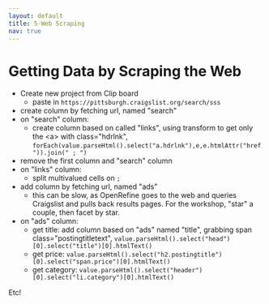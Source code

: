 ```yaml
---
layout: default
title: 5-Web Scraping
nav: true
---
```


# Getting Data by Scraping the Web

- Create new project from Clip board
    - paste in `https://pittsburgh.craigslist.org/search/sss`
- create column by fetching url, named "search"
- on "search" column:
  - create column based on called "links", using transform to get only the \<a\> with class="hdrlnk", `forEach(value.parseHtml().select("a.hdrlnk"),e,e.htmlAttr("href")).join(" ; ")`
- remove the first column and "search" column
- on "links" column:
  - split multivalued cells on `;`
- add column by fetching url, named "ads"
  - this can be slow, as OpenRefine goes to the web and queries Craigslist and pulls back results pages. For the workshop, "star" a couple, then facet by star. 
- on "ads" column:
  - get title: add column based on "ads" named "title", grabbing span class="postingtitletext", `value.parseHtml().select("head")[0].select("title")[0].htmlText()`
  - get price: `value.parseHtml().select("h2.postingtitle")[0].select("span.price")[0].htmlText()`
  - get category: `value.parseHtml().select("header")[0].select("li.category")[0].htmlText()`

Etc!

